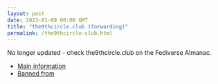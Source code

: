 ```yaml
---
layout: post
date: 2023-01-09 00:00 GMT
title: "the9thcircle.club (forwarding)"
permalink: /the9thcircle-club.html
---
```


No longer updated - check the9thcircle.club on the Fediverse Almanac.

* [Main information](https://www.fediversealmanac.com/api/v1/instances/the9thcircle.club)
* [Banned from](https://www.fediversealmanac.com/api/v1/instances/the9thcircle.club/banned_from)

